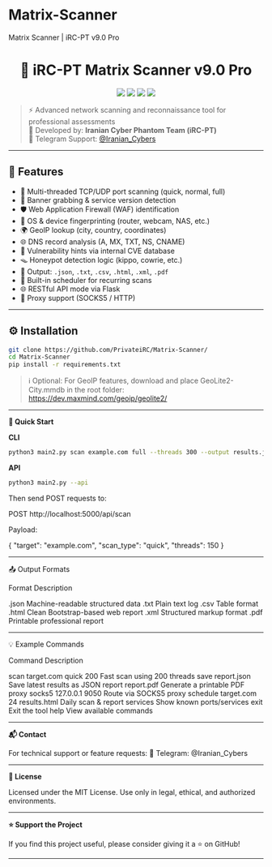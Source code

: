 # Matrix-Scanner
Matrix Scanner | iRC-PT v9.0 Pro

<h1 align="center">🧠 iRC-PT Matrix Scanner v9.0 Pro</h1>
<p align="center">
  <img src="https://img.shields.io/badge/version-9.0-blue?style=flat-square" />
  <img src="https://img.shields.io/badge/status-stable-brightgreen?style=flat-square" />
  <img src="https://img.shields.io/badge/python-3.9+-yellow?style=flat-square" />
  <img src="https://img.shields.io/badge/license-MIT-lightgrey?style=flat-square" />
</p>

> ⚡ Advanced network scanning and reconnaissance tool for professional assessments  
> 👥 Developed by: **Iranian Cyber Phantom Team (iRC-PT)**  
> 💬 Telegram Support: [@Iranian_Cybers](https://t.me/Iranian_Cybers)

---

## 🚀 Features

- 🎯 Multi-threaded TCP/UDP port scanning (quick, normal, full)
- 🔎 Banner grabbing & service version detection
- 🛡️ Web Application Firewall (WAF) identification
- 🧠 OS & device fingerprinting (router, webcam, NAS, etc.)
- 🌍 GeoIP lookup (city, country, coordinates)
- 🌐 DNS record analysis (A, MX, TXT, NS, CNAME)
- 🧩 Vulnerability hints via internal CVE database
- 🪤 Honeypot detection logic (kippo, cowrie, etc.)
- 📝 Output: `.json`, `.txt`, `.csv`, `.html`, `.xml`, `.pdf`
- 📅 Built-in scheduler for recurring scans
- 🌐 RESTful API mode via Flask
- 🧷 Proxy support (SOCKS5 / HTTP)

---

## ⚙️ Installation

```bash
git clone https://github.com/PrivateiRC/Matrix-Scanner/
cd Matrix-Scanner
pip install -r requirements.txt
```
> ℹ️ Optional: For GeoIP features, download and place GeoLite2-City.mmdb in the root folder:
https://dev.maxmind.com/geoip/geolite2/




---

**🧪 Quick Start**

**CLI**
```bash
python3 main2.py scan example.com full --threads 300 --output results.json
```
**API**
```bash
python3 main2.py --api
```
Then send POST requests to:

POST http://localhost:5000/api/scan

Payload:

{
  "target": "example.com",
  "scan_type": "quick",
  "threads": 150
}


---

📤 Output Formats

Format	Description

.json	Machine-readable structured data
.txt	Plain text log
.csv	Table format
.html	Clean Bootstrap-based web report
.xml	Structured markup format
.pdf	Printable professional report



---

💡 Example Commands

Command	Description

scan target.com quick 200	Fast scan using 200 threads
save report.json	Save latest results as JSON
report report.pdf	Generate a printable PDF
proxy socks5 127.0.0.1 9050	Route via SOCKS5 proxy
schedule target.com 24 results.html	Daily scan & report
services	Show known ports/services
exit	Exit the tool
help	View available commands



---

**📬 Contact**

For technical support or feature requests:
📨 Telegram: @Iranian_Cybers


---

**📜 License**

Licensed under the MIT License.
Use only in legal, ethical, and authorized environments.


---

**⭐️ Support the Project**

If you find this project useful, please consider giving it a ⭐ on GitHub!

---
